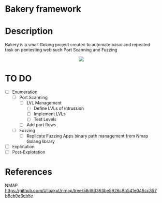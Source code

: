 # Bakery framework 
# Description
Bakery is a small Golang project created to automate basic and repeated task on pentesting web such Port Scanning and Fuzzing

<p align="center">
<img src="https://images.weserv.nl/?url=avatars.githubusercontent.com/u/99093357?v=4&h=200&w=200&fit=cover&mask=circle">
</p>

# TO DO
- [ ] Enumeration
	- [ ] Port Scanning 	
		- [ ] LVL Management
			- [ ] Define LVLs of intrussion
			- [ ] Implement LVLs
			- [ ] Test Levels
		- [ ] Add port flows
   	- [ ] Fuzzing
   		- [ ] Replicate Fuzzing Apps binary path management from Nmap Golang library		 
- [ ] Explotation
- [ ] Post-Explotation

# References

NMAP
https://github.com/Ullaakut/nmap/tree/58d93393be5926c8b541e049cc357b6cb9e3eb5e
